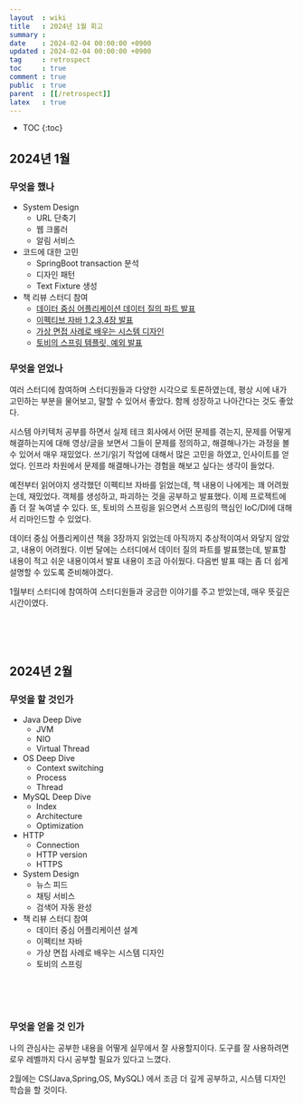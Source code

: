 ```yaml
---
layout  : wiki
title   : 2024년 1월 회고
summary :
date    : 2024-02-04 00:00:00 +0900
updated : 2024-02-04 00:00:00 +0900
tag     : retrospect
toc     : true
comment : true
public  : true
parent  : [[/retrospect]]
latex   : true
---
```

* TOC
{:toc}

## 2024년 1월

### 무엇을 했나

- System Design
  - URL 단축기
  - 웹 크롤러
  - 알림 서비스
- 코드에 대한 고민
  - SpringBoot transaction 분석
  - 디자인 패턴
  - Text Fixture 생성
- 책 리뷰 스터디 참여
  - [데이터 중심 어플리케이션 데이터 질의 파트 발표](https://youtu.be/PhWu9m_tOyE)
  - [이펙티브 자바 1,2,3,4장 발표](https://app.gitbook.com/o/XUDkicTQ2tvATJ72mIyR/s/7P6hIl9JnYdnzGC5nQrx/java/effective-java-3-edition/chapter-2/01_static_factory_method)
  - [가상 면접 사례로 배우는 시스템 디자인](https://dgpr.me/tag/#system-design)
  - [토비의 스프링 템플릿, 예외 발표](https://dgpr.notion.site/3-1-Vol-1-58e9aef2c3914ba288f899b501fad23a)

### 무엇을 얻었나

여러 스터디에 참여하며 스터디원들과 다양한 시각으로 토론하였는데, 평상 시에 내가 고민하는 부분을 물어보고, 말할 수 있어서 좋았다.
함께 성장하고 나아간다는 것도 좋았다.


시스템 아키텍처 공부를 하면서 실제 테크 회사에서 어떤 문제를 겪는지, 문제를 어떻게 해결하는지에 대해 영상/글을 보면서 그들이 문제를 정의하고, 해결해나가는 과정을 볼 수 있어서 매우 재밌었다.
쓰기/읽기 작업에 대해서 많은 고민을 하였고, 인사이트를 얻었다. 인프라 차원에서 문제를 해결해나가는 경험을 해보고 싶다는 생각이 들었다.


예전부터 읽어야지 생각했던 이펙티브 자바를 읽었는데, 책 내용이 나에게는 꽤 어려웠는데, 재밌었다. 
객체를 생성하고, 파괴하는 것을 공부하고 발표했다. 이제 프로젝트에 좀 더 잘 녹여낼 수 있다.
또, 토비의 스프링을 읽으면서 스프링의 핵심인 IoC/DI에 대해서 리마인드할 수 있었다.


데이터 중심 어플리케이션 책을 3장까지 읽었는데 아직까지 추상적이여서 와닿지 않았고, 내용이 어려웠다.
이번 달에는 스터디에서 데이터 질의 파트를 발표했는데, 발표할 내용이 적고 쉬운 내용이여서 발표 내용이 조금 아쉬웠다.
다음번 발표 때는 좀 더 쉽게 설명할 수 있도록 준비해야겠다.


1월부터 스터디에 참여하여 스터디원들과 궁금한 이야기를 주고 받았는데, 매우 뜻깊은 시간이였다.

<br><br><br>

## 2024년 2월

### 무엇을 할 것인가

- Java Deep Dive
  - JVM
  - NIO
  - Virtual Thread
- OS Deep Dive
  - Context switching 
  - Process
  - Thread
- MySQL Deep Dive
  - Index
  - Architecture
  - Optimization
- HTTP
    - Connection
    - HTTP version
    - HTTPS
- System Design
  - 뉴스 피드
  - 채팅 서비스
  - 검색어 자동 완성
- 책 리뷰 스터디 참여
    - 데이터 중심 어플리케이션 설계
    - 이펙티브 자바
    - 가상 면접 사례로 배우는 시스템 디자인
    - 토비의 스프링
    
<br><br><br>

### 무엇을 얻을 것 인가

나의 관심사는 공부한 내용을 어떻게 실무에서 잘 사용할지이다. 
도구를 잘 사용하려면 로우 레벨까지 다시 공부할 필요가 있다고 느꼈다.

2월에는 CS(Java,Spring,OS, MySQL) 에서 조금 더 깊게 공부하고, 시스템 디자인 학습을 할 것이다.




